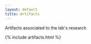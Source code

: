 ```yaml
---
layout: default
title: Artifacts
---
```


Artifacts associated to the lab's research

{% include artifacts.html %}
 